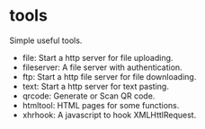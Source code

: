 # tools

Simple useful tools.
- file: Start a http server for file uploading.
- fileserver: A file server with authentication.
- ftp: Start a http file server for file downloading.
- text: Start a http server for text pasting.
- qrcode: Generate or Scan QR code.
- htmltool: HTML pages for some functions.
- xhrhook: A javascript to hook XMLHttlRequest.
